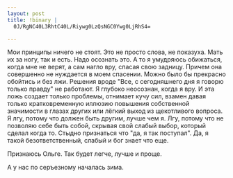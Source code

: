 ```yaml
--- 
layout: post
title: !binary |
  0J/RgNC40L3RhtC40L/Riywg0LzQsNGC0Ywg0LjRhS4=

---
```

Мои принципы ничего не стоят. Это не просто слова, не показуха. Мать их за ногу, так и есть. Надо осознать это. А то я умудряюсь обижаться, когда мне не верят, а сам нагло вру, спасая свою задницу. Причем она совершенно не нуждается в моем спасении.  Можно было бы прекрасно обойтись и без лжи. Решения вроде "Все, с сегодняшнего дня я говорю только правду" не работают. Я глубоко неосознан, когда я вру. 
И эта ложь создает только проблемы, отнимает кучу сил, взамен давая только кратковременную иллюзию повышения собственной значимости в глазах других или лёгкий выход из щекотливого вопроса.
Я лгу, потому что должен быть другим, лучше чем я. Лгу, потому что не позволяю себе быть собой, скрывая свой слабый выбор, который сделал когда то. Стыдно признаться что "да, я так поступал". Да, я такой безответственный, слабый и бог знает что еще.

Признаюсь Ольге. Так будет легче, лучше и проще.

А у нас по серъезному началась зима.
